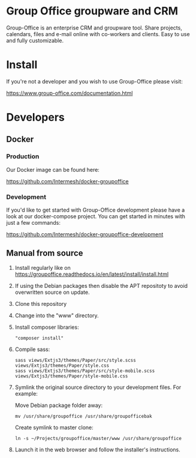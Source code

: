 # Group Office groupware and CRM

Group-Office is an enterprise CRM and groupware tool. 
Share projects, calendars, files and e-mail online with co-workers and clients. 
Easy to use and fully customizable.

# Install

If you're not a developer and you wish to use Group-Office please visit:

https://www.group-office.com/documentation.html

# Developers

## Docker

### Production
Our Docker image can be found here:

https://github.com/Intermesh/docker-groupoffice

### Development
If you'd like to get started with Group-Office development please have a look at
our docker-compose project. You can get started in minutes with just a few commands:

https://github.com/Intermesh/docker-groupoffice-development

## Manual from source

1. Install regularly like on https://groupoffice.readthedocs.io/en/latest/install/install.html
2. If using the Debian packages then disable the APT repositoty to avoid overwritten source on update.
3. Clone this repository
4. Change into the "www" directory.
5. Install composer libraries: 
   ```
   "composer install"
   ```
6. Compile sass: 
   ```
   sass views/Extjs3/themes/Paper/src/style.scss views/Extjs3/themes/Paper/style.css
   sass views/Extjs3/themes/Paper/src/style-mobile.scss views/Extjs3/themes/Paper/style-mobile.css
   ```
7. Symlink the original source directory to your development files. For example:

   Move Debian package folder away:
   
   ```   
   mv /usr/share/groupoffice /usr/share/groupofficebak
   ```
      
   Create symlink to master clone:
  
   ```
   ln -s ~/Projects/groupoffice/master/www /usr/share/groupoffice
   ```
     
8. Launch it in the web browser and follow the installer's instructions.

